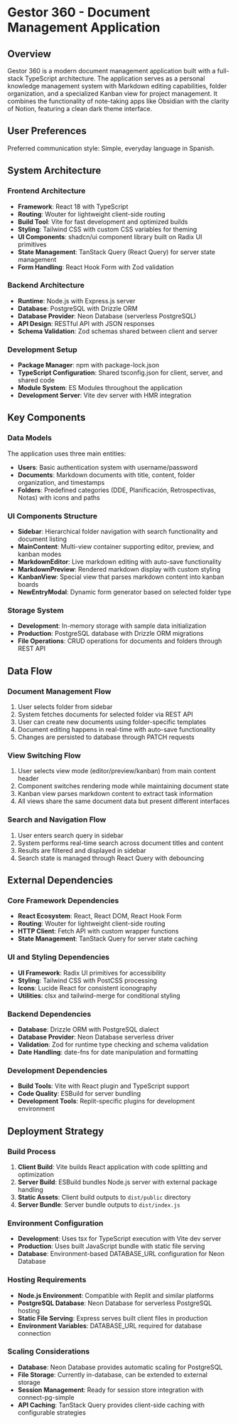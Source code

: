 # Gestor 360 - Document Management Application

## Overview

Gestor 360 is a modern document management application built with a full-stack TypeScript architecture. The application serves as a personal knowledge management system with Markdown editing capabilities, folder organization, and a specialized Kanban view for project management. It combines the functionality of note-taking apps like Obsidian with the clarity of Notion, featuring a clean dark theme interface.

## User Preferences

Preferred communication style: Simple, everyday language in Spanish.

## System Architecture

### Frontend Architecture
- **Framework**: React 18 with TypeScript
- **Routing**: Wouter for lightweight client-side routing
- **Build Tool**: Vite for fast development and optimized builds
- **Styling**: Tailwind CSS with custom CSS variables for theming
- **UI Components**: shadcn/ui component library built on Radix UI primitives
- **State Management**: TanStack Query (React Query) for server state management
- **Form Handling**: React Hook Form with Zod validation

### Backend Architecture
- **Runtime**: Node.js with Express.js server
- **Database**: PostgreSQL with Drizzle ORM
- **Database Provider**: Neon Database (serverless PostgreSQL)
- **API Design**: RESTful API with JSON responses
- **Schema Validation**: Zod schemas shared between client and server

### Development Setup
- **Package Manager**: npm with package-lock.json
- **TypeScript Configuration**: Shared tsconfig.json for client, server, and shared code
- **Module System**: ES Modules throughout the application
- **Development Server**: Vite dev server with HMR integration

## Key Components

### Data Models
The application uses three main entities:
- **Users**: Basic authentication system with username/password
- **Documents**: Markdown documents with title, content, folder organization, and timestamps
- **Folders**: Predefined categories (DDE, Planificación, Retrospectivas, Notas) with icons and paths

### UI Components Structure
- **Sidebar**: Hierarchical folder navigation with search functionality and document listing
- **MainContent**: Multi-view container supporting editor, preview, and kanban modes
- **MarkdownEditor**: Live markdown editing with auto-save functionality
- **MarkdownPreview**: Rendered markdown display with custom styling
- **KanbanView**: Special view that parses markdown content into kanban boards
- **NewEntryModal**: Dynamic form generator based on selected folder type

### Storage System
- **Development**: In-memory storage with sample data initialization
- **Production**: PostgreSQL database with Drizzle ORM migrations
- **File Operations**: CRUD operations for documents and folders through REST API

## Data Flow

### Document Management Flow
1. User selects folder from sidebar
2. System fetches documents for selected folder via REST API
3. User can create new documents using folder-specific templates
4. Document editing happens in real-time with auto-save functionality
5. Changes are persisted to database through PATCH requests

### View Switching Flow
1. User selects view mode (editor/preview/kanban) from main content header
2. Component switches rendering mode while maintaining document state
3. Kanban view parses markdown content to extract task information
4. All views share the same document data but present different interfaces

### Search and Navigation Flow
1. User enters search query in sidebar
2. System performs real-time search across document titles and content
3. Results are filtered and displayed in sidebar
4. Search state is managed through React Query with debouncing

## External Dependencies

### Core Framework Dependencies
- **React Ecosystem**: React, React DOM, React Hook Form
- **Routing**: Wouter for lightweight client-side routing
- **HTTP Client**: Fetch API with custom wrapper functions
- **State Management**: TanStack Query for server state caching

### UI and Styling Dependencies
- **UI Framework**: Radix UI primitives for accessibility
- **Styling**: Tailwind CSS with PostCSS processing
- **Icons**: Lucide React for consistent iconography
- **Utilities**: clsx and tailwind-merge for conditional styling

### Backend Dependencies
- **Database**: Drizzle ORM with PostgreSQL dialect
- **Database Provider**: Neon Database serverless driver
- **Validation**: Zod for runtime type checking and schema validation
- **Date Handling**: date-fns for date manipulation and formatting

### Development Dependencies
- **Build Tools**: Vite with React plugin and TypeScript support
- **Code Quality**: ESBuild for server bundling
- **Development Tools**: Replit-specific plugins for development environment

## Deployment Strategy

### Build Process
1. **Client Build**: Vite builds React application with code splitting and optimization
2. **Server Build**: ESBuild bundles Node.js server with external package handling
3. **Static Assets**: Client build outputs to `dist/public` directory
4. **Server Bundle**: Server bundle outputs to `dist/index.js`

### Environment Configuration
- **Development**: Uses tsx for TypeScript execution with Vite dev server
- **Production**: Uses built JavaScript bundle with static file serving
- **Database**: Environment-based DATABASE_URL configuration for Neon Database

### Hosting Requirements
- **Node.js Environment**: Compatible with Replit and similar platforms
- **PostgreSQL Database**: Neon Database for serverless PostgreSQL hosting
- **Static File Serving**: Express serves built client files in production
- **Environment Variables**: DATABASE_URL required for database connection

### Scaling Considerations
- **Database**: Neon Database provides automatic scaling for PostgreSQL
- **File Storage**: Currently in-database, can be extended to external storage
- **Session Management**: Ready for session store integration with connect-pg-simple
- **API Caching**: TanStack Query provides client-side caching with configurable strategies